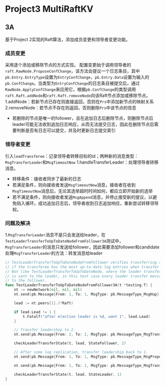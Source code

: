 # Project3 MultiRaftKV

## 3A
基于Project 2实现的Raft算法，添加成员变更和领导者变更功能。
### 成员变更
采用逐个添加或移除节点的方式实现。
配置变更始于调用领导者的`raft.RawNode.ProposeConfChange`，该方法会提议一个日志条目，其中`pb.Entry.EntryType`设置为`EntryConfChange`，`pb.Entry.Data`设置为输入的`pb.ConfChange`。当类型为`EntryConfChange`的日志条目被提交后，通过 `RawNode.ApplyConfChange`来应用它，根据`pb.ConfChange`的类型调用`raft.Raft.addNode`和`raft.Raft.removeNode`向该Raft节点添加或移除节点。
1.addNode：若新节点已存在则直接返回，否则在`Prs`中添加新节点的映射关系
2.removeNode：若节点不存在则返回，否则删除`Prs`中该节点的信息

- 若删除的节点是唯一的follower，且在追加日志后删除节点，则删除节点后leader可能无法收到追加日志响应，从而无法提交日志，因此在删除节点后需要判断是否有日志可以提交，并及时更新日志提交索引

### 领导者变更
引入`leadTransferee`：记录领导者转移目标的id；两种新的消息类型：`MsgTransferLeader`和`MsgTimeoutNow`
1.handleTransferLeader：处理领导者转移消息。

- 转移条件：接收者同步了最新的日志
- 若满足条件，则向接收者发送`MsgTimeoutNow`消息，接收者在收到 `MsgTimeoutNow`消息后，无论其选举超时时间如何，都应立即开始新的选举
- 若不满足条件，则向接收者发送`MsgAppend`消息，并停止接受新的提议，以避免陷入循环。成功追加日志后，领导者收到日志追加响应，重新尝试转移领导权。

### 问题及解决
1.`MsgTransferLeader`消息不是只会发送给leader，在`TestLeaderTransferToUpToDateNodeFromFollower3A`测试中，`MsgTransferLeader`的消息只发送给follower，因此需要添加follower和candidate处理`MsgTransferLeader`的方法：转发消息给leader
```go
// TestLeaderTransferToUpToDateNodeFromFollower verifies transferring should succeed
// if the transferee has the most up-to-date log entries when transfer starts.
// Not like TestLeaderTransferToUpToDateNode, where the leader transfer message
// is sent to the leader, in this test case every leader transfer message is sent
// to the follower.
func TestLeaderTransferToUpToDateNodeFromFollower3A(t *testing.T) {
	nt := newNetwork(nil, nil, nil)
	nt.send(pb.Message{From: 1, To: 1, MsgType: pb.MessageType_MsgHup})

	lead := nt.peers[1].(*Raft)

	if lead.Lead != 1 {
		t.Fatalf("after election leader is %d, want 1", lead.Lead)
	}

	// Transfer leadership to 2.
	nt.send(pb.Message{From: 2, To: 2, MsgType: pb.MessageType_MsgTransferLeader})

	checkLeaderTransferState(t, lead, StateFollower, 2)

	// After some log replication, transfer leadership back to 1.
	nt.send(pb.Message{From: 1, To: 1, MsgType: pb.MessageType_MsgPropose, Entries: []*pb.Entry{{}}})

	nt.send(pb.Message{From: 1, To: 1, MsgType: pb.MessageType_MsgTransferLeader})

	checkLeaderTransferState(t, lead, StateLeader, 1)
}
```
